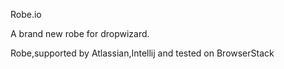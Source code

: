Robe.io

A brand new robe for dropwizard.

Robe,supported by Atlassian,Intellij and tested on BrowserStack